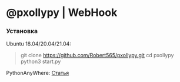 # @pxollypy | WebHook

### Установка

Ubuntu 18.04/20.04/21.04:
> git clone https://github.com/Robert565/pxollypy.git
> cd pxollypy
> python3 start.py

PythonAnyWhere:
[Статья](https://vk.com/@662416179-installing-webhook)
